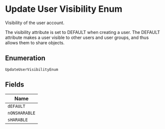 
# Update User Visibility Enum

Visibility of the user account.

The visibility attribute is set to DEFAULT when creating a user. The DEFAULT attribute makes a user visible to other users and user groups, and thus allows them to share objects.

## Enumeration

`UpdateUserVisibilityEnum`

## Fields

| Name |
|  --- |
| `dEFAULT` |
| `nONSHARABLE` |
| `sHARABLE` |

